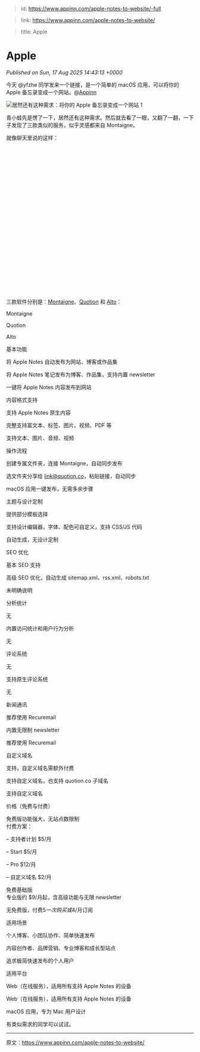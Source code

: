 > id: https://www.appinn.com/apple-notes-to-website/-full

> link: https://www.appinn.com/apple-notes-to-website/

> title: Apple

# Apple
_Published on Sun, 17 Aug 2025 14:43:13 +0000_

今天 @yfzhe 同学发来一个链接，是一个简单的 macOS 应用，可以将你的 Apple 备忘录变成一个网站。@[Appinn](https://www.appinn.com/apple-notes-to-website/)

![居然还有这种需求：将你的 Apple 备忘录变成一个网站 1](https://do-cdn.appinn.com/static3/images/2025/08/Copy-of-appinn-homework-2025-08-17T222757.518.jpg "居然还有这种需求：将你的 Apple 备忘录变成一个网站 1")

青小蛙先是愣了一下，居然还有这种需求。然后就去看了一眼，又翻了一翻，一下子发现了三款类似的服务，似乎灵感都来自 Montaigne。

就像聊天里说的这样：

![居然还有这种需求：将你的 Apple 备忘录变成一个网站 2](data:image/svg+xml,%3Csvg%20xmlns='http://www.w3.org/2000/svg'%20viewBox='0%200%201824%201414'%3E%3C/svg%3E "居然还有这种需求：将你的 Apple 备忘录变成一个网站 2")

三款软件分别是：[Montaigne](https://montaigne.io/)、[Quotion](https://quotion.co/) 和 [Alto](https://alto.so/)：

Montaigne

Quotion

Alto

基本功能

将 Apple Notes 自动发布为网站、博客或作品集

将 Apple Notes 笔记发布为博客、作品集，支持内置 newsletter

一键将 Apple Notes 内容发布到网站

内容格式支持

支持 Apple Notes 原生内容

完整支持富文本、标签、图片、视频、PDF 等

支持文本、图片、音频、视频

操作流程

创建专属文件夹，连接 Montaigne，自动同步发布

选文件夹分享给 link@quotion.co，粘贴链接，自动同步

macOS 应用一键发布，无需多余步骤

主题与设计定制

提供部分模板选择

支持设计编辑器，字体、配色可自定义，支持 CSS/JS 代码

自动生成，无设计定制

SEO 优化

基本 SEO 支持

高级 SEO 优化，自动生成 sitemap.xml、rss.xml、robots.txt

未明确说明

分析统计

无

内置访问统计和用户行为分析

无

评论系统

无

支持原生评论系统

无

新闻通讯

推荐使用 Recuremail

内置无限制 newsletter

推荐使用 Recuremail

自定义域名

支持，自定义域名需额外付费

支持自定义域名，也支持 quotion.co 子域名

支持自定义域名

价格（免费与付费）

免费版功能强大，无站点数限制  
付费方案：  

– 支持者计划 $5/月

  
– Start $5/月  

– Pro $12/月

  
– 自定义域名 $2/月

免费基础版  
专业版约 $9/月起，含高级功能与无限 newsletter

无免费版，付费$5一次购买或$4/月订阅

适用场景

个人博客、小团队协作、简单快速发布

内容创作者、品牌营销、专业博客和成长型站点

追求极简快速发布的个人用户

适用平台

Web（在线服务），适用所有支持 Apple Notes 的设备

Web（在线服务），适用所有支持 Apple Notes 的设备

macOS 应用，专为 Mac 用户设计

有类似需求的同学可以试试。

* * *

原文：https://www.appinn.com/apple-notes-to-website/
